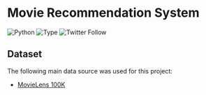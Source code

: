 # Movie Recommendation System

![Python](https://img.shields.io/badge/python-3.x-orange.svg)
![Type](https://img.shields.io/badge/Machine-Learning-red.svg)
![Twitter Follow](https://img.shields.io/twitter/follow/jithinharidaas.svg?style=social&label=Follow](https://twitter.com/jithinharidaas))

## Dataset

The following main data source was used for this project:
- [MovieLens 100K](https://grouplens.org/datasets/movielens/100k/)
